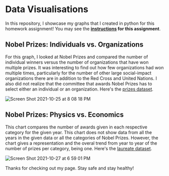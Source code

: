 # Data Visualisations
In this repository, I showcase my graphs that I created in python for this homework assignment!
You may see the <strong>[instructions](https://github.com/mikeizbicki/cmc-csci040/tree/2021fall/hw_02) for this assignment</strong>.

## Nobel Prizes: Individuals vs. Organizations
For this graph, I looked at Nobel Prizes and compared the number of individual winners versus the number of organizations that have won multiple prizes. It was interesting to find out how few organizations had won multiple times, particularly for the number of other large social-impact organizations there are in addition to the Red Cross and United Nations. I also did not realize that the committee that awards Nobel Prizes has to select either an individual or an organization. 
Here's the [prizes dataset](http://api.nobelprize.org/v1/prize.json).

![Screen Shot 2021-10-25 at 8 08 18 PM](https://user-images.githubusercontent.com/67754864/138802376-1ab6dc14-2de8-4dd5-a876-6a63caeb31d1.png)


## Nobel Prizes: Physics vs. Economics
This chart compares the number of awards given in each respective category for the given year. This chart does not show data from all the years in the given data or all the categories of Nobel Prizes. However, the chart gives a representation and the overal trend from year to year of the number of prizes per category, being one. 
Here's the [laureate dataset](http://api.nobelprize.org/v1/laureate.json).

![Screen Shot 2021-10-27 at 6 59 01 PM](https://user-images.githubusercontent.com/67754864/139173397-5bfe12c3-3726-4dc8-8f11-8a252788d2ca.png)

Thanks for checking out my page. Stay safe and stay healthy!
